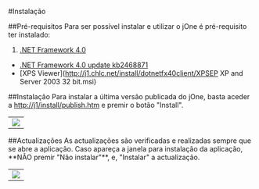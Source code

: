 #Instalação

##Pré-requisitos
Para ser possível instalar e utilizar o jOne é pré-requisito ter instalado:

1. [.NET Framework 4.0](http://j1.chlc.net/install/dotnetfx40client/dotNetFx40_Client_x86_x64.exe)
+ [.NET Framework 4.0 update kb2468871](http://j1.chlc.net/install/dotnetfx40client/frmwrk4_up.exe)
+ [XPS Viewer](http://j1.chlc.net/install/dotnetfx40client/XPSEP XP and Server 2003 32 bit.msi)

##Instalação
Para instalar a última versão publicada do jOne, basta aceder a [http://j1/install/publish.htm](http://j1/install/publish.htm) e premir o botão "Install".
<table>
    <tr>
        <td><img src="../img/install/1.png"></td>
    </tr>
</table>
##Actualizações
As actualizações são verificadas e realizadas sempre que se abre a aplicação. Caso apareça a janela para instalação da aplicação, **NÃO premir "Não instalar"**, e, "Instalar" a actualização.
<table>
    <tr>
        <td><img src="../img/install/2.png"></td>
    </tr>
</table>
